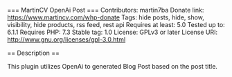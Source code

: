 === MartinCV OpenAi Post ===
Contributors: martin7ba
Donate link: https://www.martincv.com/whp-donate
Tags: hide posts, hide, show, visibility, hide products, rss feed, rest api
Requires at least: 5.0
Tested up to: 6.1.1
Requires PHP: 7.3
Stable tag: 1.0
License: GPLv3 or later
License URI: http://www.gnu.org/licenses/gpl-3.0.html

== Description ==

This plugin utilizes OpenAi to generated Blog Post based on the post title.
